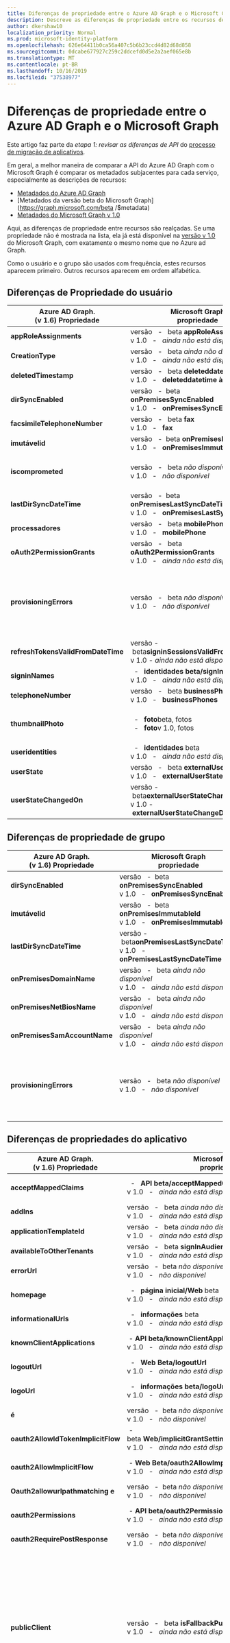 ```yaml
---
title: Diferenças de propriedade entre o Azure AD Graph e o Microsoft Graph
description: Descreve as diferenças de propriedade entre os recursos de gráfico do AD do Azure (entidades) e o Microsoft Graph para ajudar a migrar aplicativos adequadamente.
author: dkershaw10
localization_priority: Normal
ms.prod: microsoft-identity-platform
ms.openlocfilehash: 626e64411b0ca56a407c5b6b23ccd4d82d68d858
ms.sourcegitcommit: 0dcabe677927c259c2ddcefd0d5e2a2aef065e8b
ms.translationtype: MT
ms.contentlocale: pt-BR
ms.lasthandoff: 10/16/2019
ms.locfileid: "37538977"
---
```

# <a name="property-differences-between-azure-ad-graph-and-microsoft-graph"></a>Diferenças de propriedade entre o Azure AD Graph e o Microsoft Graph

Este artigo faz parte da *etapa 1: revisar as diferenças de API* do [processo de migração de aplicativos](migrate-azure-ad-graph-planning-checklist.md).

Em geral, a melhor maneira de comparar a API do Azure AD Graph com o Microsoft Graph é comparar os metadados subjacentes para cada serviço, especialmente as descrições de recursos:

- [Metadados do Azure AD Graph](https://graph.windows.net/microsoft.com/$metadata?api-version=1.6)
- [Metadados da versão beta do Microsoft Graph](https://graph.microsoft.com/beta /$metadata)
- [Metadados do Microsoft Graph v 1.0](https://graph.microsoft.comv/1.0/$metadata)

Aqui, as diferenças de propriedade entre recursos são realçadas. Se uma propriedade não é mostrada na lista, ela já está disponível na [versão v 1.0](/graph/api/overview?view=graph-rest-1.0) do Microsoft Graph, com exatamente o mesmo nome que no Azure ad Graph.

Como o usuário e o grupo são usados com frequência, estes recursos aparecem primeiro.  Outros recursos aparecem em ordem alfabética.

## <a name="user-property-differences"></a>Diferenças de Propriedade do usuário

|Azure AD Graph. <br>(v 1.6) Propriedade |Microsoft Graph<br>propriedade|Comments|
|---|---|---|
| **appRoleAssignments** | versão &nbsp; - &nbsp; beta **appRoleAssignments** <br> v 1.0 &nbsp; - &nbsp; _ainda não está disponível_ | |
| **CreationType** | versão &nbsp; - &nbsp; beta _ainda não disponível_ <br> v 1.0 &nbsp; - &nbsp; _ainda não está disponível_| |
| **deletedTimestamp**| versão &nbsp; - &nbsp; beta **deleteddatetime à** <br> v 1.0 &nbsp; - &nbsp; **deleteddatetime à** | |
| **dirSyncEnabled** | versão &nbsp; - &nbsp;beta **onPremisesSyncEnabled** <br> v 1.0 &nbsp; - &nbsp; **onPremisesSyncEnabled** | |
| **facsimileTelephoneNumber** | versão &nbsp; - &nbsp; beta **fax** <br> v 1.0 &nbsp; - &nbsp; **fax** | |
| **imutávelid** | versão &nbsp; - &nbsp;beta **onPremisesImmutableId** <br> v 1.0 &nbsp; - &nbsp; **onPremisesImmutableId**  | |
| **iscomprometed** | versão &nbsp; - &nbsp; beta _não disponível_ <br> v 1.0 &nbsp; - &nbsp; _não disponível_ | A API de [proteção de identidades](/graph/api/resources/identityprotection-root?view=graph-rest-beta) do Microsoft Graph fornece funcionalidade mais sofisticada. |
| **lastDirSyncDateTime** | versão &nbsp; - &nbsp;beta **onPremisesLastSyncDateTime** <br> v 1.0 &nbsp; - &nbsp; **onPremisesLastSyncDateTime** | |
| **processadores** | versão &nbsp; - &nbsp; beta **mobilePhone** <br> v 1.0 &nbsp; - &nbsp; **mobilePhone** | |
| **oAuth2PermissionGrants** | versão &nbsp; - &nbsp; beta **oAuth2PermissionGrants** <br> v 1.0 &nbsp; - &nbsp; _ainda não está disponível_ ||
| **provisioningErrors** | versão &nbsp; - &nbsp; beta _não disponível_ <br> v 1.0 &nbsp; - &nbsp; _não disponível_ | Essa propriedade e suas informações são preteridas.  No entanto, uma nova propriedade que descreve qualquer erro de provisionamento relacionado ao AD Connect pode ser encontrada no **onPremisesProvisioningErrors** |
| **refreshTokensValidFromDateTime** | versão&nbsp;-&nbsp;beta**signinSessionsValidFromDateTime**<br>v 1.0&nbsp;-&nbsp;_ainda não está disponível_ | |
| **signinNames** | &nbsp; - &nbsp; **identidades beta/signInType** <br> v 1.0 &nbsp; - &nbsp; _ainda não está disponível_ | Essa propriedade agora é parte do recurso [objectidentity](/graph/api/resources/objectIdentity?view=graph-rest-beta) .|
| **telephoneNumber** | versão &nbsp; - &nbsp; beta **businessPhones** <br> v 1.0 &nbsp; - &nbsp; **businessPhones** | |
| **thumbnailPhoto** | &nbsp; - &nbsp; **foto**beta, fotos <br> &nbsp; - &nbsp; **foto**v 1.0, fotos | A foto de miniatura do Azure AD não está disponível por meio do Microsoft Graph.  Em vez disso, use a [API de foto](/graph/api/resources/profilephoto?view=graph-rest-1.0) . |
| **useridentities** | &nbsp; - &nbsp; **identidades** beta <br> v 1.0 &nbsp; - &nbsp; _ainda não está disponível_ | |
| **userState** | versão &nbsp; - &nbsp; beta **externalUserState** <br> v 1.0 &nbsp; - &nbsp; **externalUserState** | |
| **userStateChangedOn** | versão&nbsp;-&nbsp;beta**externalUserStateChangeDateTime**<br>v 1.0&nbsp;-&nbsp;**externalUserStateChangeDateTime** | |

## <a name="group-property-differences"></a>Diferenças de propriedade de grupo

|Azure AD Graph. <br>(v 1.6) Propriedade |Microsoft Graph<br> propriedade|Comments|
|---|---|---|
| **dirSyncEnabled** | versão &nbsp; - &nbsp;beta **onPremisesSyncEnabled** <br> v 1.0 &nbsp; - &nbsp; **onPremisesSyncEnabled** | |
| **imutávelid** | versão &nbsp; - &nbsp;beta **onPremisesImmutableId** <br> v 1.0 &nbsp; - &nbsp; **onPremisesImmutableId** | |
| **lastDirSyncDateTime** | versão&nbsp;-&nbsp;beta**onPremisesLastSyncDateTime**<br>v 1.0 &nbsp; - &nbsp; **onPremisesLastSyncDateTime** | |
| **onPremisesDomainName** | versão &nbsp; - &nbsp; beta _ainda não disponível_ <br> v 1.0 &nbsp; - &nbsp; _ainda não está disponível_ | Planejado, mas ainda não disponível. |
| **onPremisesNetBiosName** | versão &nbsp; - &nbsp; beta _ainda não disponível_ <br> v 1.0 &nbsp; - &nbsp; _ainda não está disponível_ | Planejado, mas ainda não disponível. |
| **onPremisesSamAccountName** | versão &nbsp; - &nbsp; beta _ainda não disponível_ <br> v 1.0 &nbsp; - &nbsp; _ainda não está disponível_ | Planejado, mas ainda não disponível. |
| **provisioningErrors** | versão &nbsp; - &nbsp; beta _não disponível_ <br> v 1.0 &nbsp; - &nbsp; _não disponível_ | Essa propriedade e suas informações são preteridas.  No entanto, uma nova propriedade que descreve qualquer erro de provisionamento relacionado ao AD Connect pode ser encontrada no **onPremisesProvisioningErrors** |

## <a name="application-property-differences"></a>Diferenças de propriedades do aplicativo

|Azure AD Graph. <br>(v 1.6) Propriedade |Microsoft Graph<br> propriedade|Comments|
|---|---|---|
| **acceptMappedClaims**  | &nbsp; - &nbsp; **API beta/acceptMappedClaims** <br> v 1.0 &nbsp; - &nbsp; _ainda não está disponível_ | acceptMappedClaims agora é parte do novo recurso de API. |
| **addIns** | versão &nbsp; - &nbsp; beta _ainda não disponível_ <br> v 1.0 &nbsp; - &nbsp; _ainda não está disponível_  | |
| **applicationTemplateId** | versão &nbsp; - &nbsp; beta _ainda não disponível_ <br> v 1.0 &nbsp; - &nbsp; _ainda não está disponível_ | |
| **availableToOtherTenants** | versão &nbsp; - &nbsp; beta **signInAudience** <br> v 1.0 &nbsp; - &nbsp; _ainda não está disponível_ | |
| **errorUrl**| versão &nbsp; - &nbsp;beta _não disponível_ <br> v 1.0 &nbsp; - &nbsp; _não disponível_   | Essa propriedade foi preterida.|
| **homepage**| &nbsp; - &nbsp; **página inicial/Web** beta <br> v 1.0 &nbsp; - &nbsp; _ainda não está disponível_ | homepage agora faz parte do novo recurso da Web.|
| **informationalUrls**| &nbsp; - &nbsp; **informações** beta <br> v 1.0 &nbsp; - &nbsp; _ainda não está disponível_ | |
| **knownClientApplications**| &nbsp;-&nbsp;**API beta/knownClientApplications** <br> v 1.0 &nbsp; - &nbsp; _ainda não está disponível_ | knownClientApplications agora é parte do novo recurso de API. |
| **logoutUrl**| &nbsp; - &nbsp; **Web Beta/logoutUrl** <br> v 1.0 &nbsp; - &nbsp; _ainda não está disponível_ | logoutUrl agora é parte do recurso Web. |
| **logoUrl**| &nbsp; - &nbsp; **informações beta/logoUrl** <br> v 1.0 &nbsp; - &nbsp; _ainda não está disponível_ | logoUrl agora é parte do novo recurso de informações. |
| **é**| versão &nbsp; - &nbsp;beta _não disponível_ <br> v 1.0 &nbsp; - &nbsp; _não disponível_   | Essa propriedade foi preterida.|
| **oauth2AllowIdTokenImplicitFlow** | &nbsp;-beta&nbsp;**Web/implicitGrantSettings/enableIdTokenIssuance**<br>v 1.0 &nbsp; - &nbsp; _ainda não está disponível_ | Renomeado e agora faz parte do novo recurso implicitGrantSettings. |
| **oauth2AllowImplicitFlow**| &nbsp;-&nbsp;**Web Beta/oauth2AllowImplicitFlow**<br>v 1.0 &nbsp; - &nbsp; _ainda não está disponível_ | oauth2AllowImplicitFlow agora é parte do novo recurso da Web. |
| **Oauth2allowurlpathmatching e**| versão &nbsp; - &nbsp;beta _não disponível_ <br> v 1.0 &nbsp; - &nbsp; _não disponível_   | Essa propriedade foi preterida.|
| **oauth2Permissions**| &nbsp;-&nbsp;**API beta/oauth2PermissionScopes**<br> v 1.0 &nbsp; - &nbsp; _ainda não está disponível_ | Renomeado e agora parte do novo recurso de API. |
| **oauth2RequirePostResponse**| versão &nbsp; - &nbsp;beta _não disponível_ <br> v 1.0 &nbsp; - &nbsp; _não disponível_   | Essa propriedade foi preterida.|
| **publicClient**| versão &nbsp; - &nbsp; beta **isFallbackPublicClient** <br> v 1.0 &nbsp; - &nbsp; _ainda não está disponível_ | Essa propriedade agora tem um novo significado &nbsp; - &nbsp; que contém as configurações de cliente público como redirectUris. Determinando se o aplicativo é um cliente público ou confidencial, ou se não está agora pronto automaticamente, com a propriedade isFallbackPublicClient manipulando um caso especial que não pode ser determinado automaticamente.|
| **recordConsentConditions**| versão &nbsp; - &nbsp;beta _não disponível_ <br> v 1.0 &nbsp; - &nbsp; _não disponível_   | Essa propriedade foi preterida.|
| **replyUrls**| &nbsp;-&nbsp;**Web Beta/redirectUris**<br> v 1.0 &nbsp; - &nbsp; _ainda não está disponível_ | Além de ser renomeado, redirectUris agora faz parte do novo recurso da Web. | |
| **samlMetadataUrl**| versão &nbsp; - &nbsp; beta _ainda não disponível_  <br> v 1.0 &nbsp; - &nbsp; _ainda não está disponível_  | |
| **extensãoproperties**| &nbsp; - &nbsp; **extensões** beta <br> v 1.0 &nbsp; - &nbsp; _ainda não está disponível_ | |
| **Pontos de extremidade**|  versão &nbsp; - &nbsp; beta _não disponível_  <br> v 1.0 &nbsp; - &nbsp; _não disponível_  | Essa propriedade foi preterida, mas está planejada para o servicePrincipalName.|

## <a name="approleassignment-differences"></a>Diferenças do AppRoleAssignment

|Azure AD Graph. <br>(v 1.6) Propriedade |Microsoft Graph<br> propriedade|Comments|
|---|---|---|
| **creationTimestamp** | versão &nbsp; - &nbsp;beta **creationTimestamp** <br> v 1.0 &nbsp; - &nbsp; _ainda não está disponível_ | Ele será renomeado como createdDateTime.|
| **id** | versão &nbsp; - &nbsp;beta **appRoleId** <br> v 1.0 &nbsp; - &nbsp; _ainda não está disponível_ | |

## <a name="contact-property-differences"></a>Diferenças de propriedade de contato

O recurso de contato do Azure AD Graph foi renomeado como orgContact no Microsoft Graph.  Aqui estão as diferenças de propriedade:

|Azure AD Graph. <br>(v 1.6) Propriedade |Microsoft Graph<br> propriedade|Comments|
|---|---|---|
| **city** | &nbsp;-&nbsp;**endereços beta (cidade)** <br> v 1.0 &nbsp; - &nbsp; _ainda não está disponível_  | A propriedade City é parte da coleção de recursos addresses. |
| **country** | &nbsp;-&nbsp;**** endereços&nbsp;beta **(countryOrRegion)**<br> v 1.0 &nbsp; - &nbsp; _ainda não está disponível_  | A propriedade countryOrRegion é parte da coleção de recursos addresses. |
| **dirSyncEnabled** | versão &nbsp; - &nbsp;beta **onPremisesSyncEnabled** <br> v 1.0 &nbsp; - &nbsp; _ainda não está disponível_  | |
| **facsimileTelephoneNumber** | &nbsp;-&nbsp;**** telefones&nbsp;beta **(businessFax)** <br> v 1.0 &nbsp; - &nbsp; _ainda não está disponível_ | Agora, parte da coleção Phones, que oferece suporte a Mobile, Business e businessFax. |
| **physicalDeliveryOfficeName** | versão &nbsp; - &nbsp;beta **officeLocation** <br> v 1.0 &nbsp; - &nbsp; **officeLocation** | |
| **postalCode** | &nbsp;-&nbsp;**** endereços&nbsp;beta **(PostalCode)**<br> v 1.0 &nbsp; - &nbsp; _ainda não está disponível_  | A propriedade postalCode é parte da coleção de recursos addresses. |
| **provisioningErrors** | versão &nbsp; - &nbsp; Beta não disponível <br> v 1.0 &nbsp; - &nbsp; não disponível | Essa propriedade e suas informações são preteridas.  No entanto, uma nova propriedade que descreve qualquer erro de provisionamento relacionado ao AD Connect pode ser encontrada no **onPremisesProvisioningErrors**. Atualmente, isso só está disponível na versão beta. |
| **sipProxyAddress** |  &nbsp; - &nbsp; **imendereços** beta<br> v 1.0 &nbsp; - &nbsp; _ainda não está disponível_  | |
| **state** | &nbsp; - &nbsp; **** endereços&nbsp;beta **(estado)**<br> v 1.0 &nbsp; - &nbsp; _ainda não está disponível_  | A propriedade State é parte da coleção de recursos addresses. |
| **streetAddress** | &nbsp; - &nbsp; **** endereços&nbsp;beta **(rua)**<br> v 1.0 &nbsp; - &nbsp; _ainda não está disponível_  | A propriedade Street é parte da coleção de recursos addresses. |
| **telephoneNumber** | &nbsp;-&nbsp;**** telefones&nbsp;beta **(negócios)** <br> v 1.0 &nbsp; - &nbsp; _ainda não está disponível_ | Agora, parte da coleção Phones, que oferece suporte a Mobile, Business e businessFax. |
| **thumbnailPhoto** | versão &nbsp; - &nbsp; _beta&nbsp;ainda&nbsp;não disponível_&nbsp;<br> v 1.0 &nbsp; - &nbsp; _ainda não está disponível_ | |

## <a name="contract-property-differences"></a>Diferenças de propriedade de contrato

|Azure AD Graph. <br>(v 1.6) Propriedade |Microsoft Graph<br> propriedade|Comments|
|---|---|---|
| **customerContextId** | &nbsp; - &nbsp; **CustomerID** beta <br> v 1.0 &nbsp; - &nbsp; **CustomerID**  |  |

## <a name="device-property-differences"></a>Diferenças de propriedades de dispositivos

|Azure AD Graph. <br>(v 1.6) Propriedade |Microsoft Graph<br> propriedade|Comments|
|---|---|---|
| **approximateLastLogonTimestamp** | versão&nbsp;-&nbsp;beta**approximateLastSignInDateTime** <br> v 1.0 &nbsp; - &nbsp; **approximateLastSignInDateTime** |  |
| **complianceExpiryTime** | versão&nbsp;-&nbsp;beta**complianceExpirationDateTime** <br> v 1.0 &nbsp; - &nbsp; **complianceExpirationDateTime** |  |
| **deviceObjectVersion** |  versão&nbsp;-&nbsp;beta**deviceVersion** <br> v 1.0 &nbsp; - &nbsp; **deviceVersion** |  |
| **deviceOSType** | &nbsp;-&nbsp;**OperatingSystem** beta <br> v 1.0 &nbsp; - &nbsp; **OperatingSystem** |  |
| **deviceOSVersion** | versão&nbsp;-&nbsp;beta**operatingSystemVersion** <br> v 1.0 &nbsp; - &nbsp; **operatingSystemVersion** |  |
| **devicePhysicalIds** | versão&nbsp;-&nbsp;beta**physicalIds** <br> v 1.0 &nbsp; - &nbsp; **physicalIds** |  |
| **deviceTrustType** | &nbsp;-&nbsp;**TrustType** beta <br> v 1.0 &nbsp; - &nbsp; **TrustType** |  |
| **dirSyncEnabled** |  versão&nbsp;-&nbsp;beta**onPremisesSyncEnabled** <br> v 1.0 &nbsp; - &nbsp; **onPremisesSyncEnabled** |  |
| **lastDirSyncTime** |  versão&nbsp;-&nbsp;beta**onPremisesLastSyncDateTime** <br> v 1.0 &nbsp; - &nbsp; **onPremisesLastSyncDateTime** |  |

## <a name="directoryobjectreference-property-differences"></a>Diferenças da propriedade DirectoryObjectReference

O recurso directoryObjectReference do Azure AD Graph foi renomeado para directoryObjectPartnerReference no Microsoft Graph.  Aqui estão as diferenças de propriedade:

|Azure AD Graph. <br>(v 1.6) Propriedade |Microsoft Graph<br> propriedade|Comments|
|---|---|---|
| **externalContextId** | versão&nbsp;-&nbsp;beta**externalPartnerTenantId** <br> v 1.0 &nbsp; - &nbsp; **externalPartnerTenantId** |  |

## <a name="domain-property-differences"></a>Diferenças de propriedade de domínio

|Azure AD Graph. <br>(v 1.6) Propriedade |Microsoft Graph<br> propriedade|Comments|
|---|---|---|
| **name** | &nbsp;-&nbsp;**ID** da versão beta <br> &nbsp; - &nbsp; **ID** do v 1.0 | No Microsoft Graph, o identificador exclusivo (ID) contém o nome de domínio; a `name` propriedade não existe. |
| **forceDeleteState** |  &nbsp;-&nbsp;**estado** beta <br> &nbsp; - &nbsp; **estado** v 1.0 | No gráfico do Azure AD, há forceDelete separadas e propriedades de estado do domínio.  No Microsoft Graph, todos os Estados de domínio são tratados pela propriedade State. |
| **isDefaultForCloudRedirections** | versão&nbsp;-&nbsp;_beta&nbsp;ainda&nbsp;não disponível_&nbsp;<br> v 1.0 &nbsp; - &nbsp; _ainda não está disponível_ | |

## <a name="oauth2permissionsgrant-property-differences"></a>Diferenças da propriedade OAuth2PermissionsGrant

|Azure AD Graph. <br>(v 1.6) Propriedade |Microsoft Graph<br> propriedade|Comments|
|---|---|---|
| **expiryTime** | versão&nbsp;-&nbsp;beta**expiryTime** <br> v 1.0&nbsp;-&nbsp;_&nbsp;ainda&nbsp;não está disponível_ | Essa propriedade não é usada e provavelmente será removida no Microsoft Graph. |
| **startTime** | versão&nbsp;-&nbsp;beta**inicial** <br> v 1.0&nbsp;-&nbsp;_&nbsp;ainda&nbsp;não está disponível_  | Essa propriedade não é usada e provavelmente será removida no Microsoft Graph. |

## <a name="policy-property-differences"></a>Diferenças de propriedade de política

Atualmente, o recurso de política no Microsoft Graph (disponível apenas na visualização) é muito semelhante ao Azure AD Graph.  No entanto, ele mudará para que haja tipos de política nomeados (como tokenIssuancePolicy ou tokenLifetimePolicy), em vez de um tipo de recurso de política genérico.

## <a name="serviceendpoint-property-differences"></a>Diferenças de Propriedade ServiceEndpoint

O recurso ServiceEndpoint do Azure AD Graph é renomeado como ponto de extremidade no Microsoft Graph.

|Azure AD Graph. <br>(v 1.6) Propriedade |Microsoft Graph<br> propriedade|Comments|
|---|---|---|
| **função** | &nbsp;-&nbsp;**recurso** beta<br> v 1.0 &nbsp; - &nbsp; _ainda não está disponível_ | |
| **serviceId** | &nbsp;-&nbsp;**provedor** de versão beta<br> v 1.0 &nbsp; - &nbsp; _ainda não está disponível_ | |
| **serviceName** | &nbsp;-&nbsp;**ProviderName** beta<br> v 1.0 &nbsp; - &nbsp; _ainda não está disponível_ | |
| **Identificação** | versão&nbsp;-&nbsp;beta**providerResourceId**<br> v 1.0 &nbsp; - &nbsp; _ainda não está disponível_ | |
| **URI** | &nbsp;-&nbsp;**URI** beta<br> v 1.0 &nbsp; - &nbsp; _ainda não está disponível_ | |

## <a name="serviceprincipal-property-differences"></a>Diferenças de propriedade de servicePrincipalName

|Azure AD Graph. <br>(v 1.6) Propriedade |Microsoft Graph<br> propriedade|Comments|
|---|---|---|
| **applicationTemplateId** | versão &nbsp; - &nbsp; beta _ainda não disponível_ <br> v 1.0 &nbsp; - &nbsp; _ainda não está disponível_ | |
| **appOwnerTenantId** | versão&nbsp;-&nbsp;beta**appOwnerOrganizationId** <br> v 1.0 &nbsp; - &nbsp; _ainda não está disponível_ | |
| **informationalUrls**| versão&nbsp;-&nbsp;beta_ainda não disponível_ <br> v 1.0 &nbsp; - &nbsp; _ainda não está disponível_ | |
| **preferredSingleSignOnMode** | versão&nbsp;-&nbsp;beta_ainda não disponível_ <br> v 1.0 &nbsp; - &nbsp; _ainda não está disponível_ | |
| **preferredTokenSigningKeyEndDateTime** | versão&nbsp;-&nbsp;beta_ainda não disponível_ <br> v 1.0 &nbsp; - &nbsp; _ainda não está disponível_ | |
| **samlSingleSignOnSettings** | versão&nbsp;-&nbsp;beta_ainda não disponível_ <br> v 1.0 &nbsp; - &nbsp; _ainda não está disponível_ | |
| **servicePrincipalName** | versão&nbsp;-&nbsp;beta_ainda não disponível_ <br> v 1.0 &nbsp; - &nbsp; _ainda não está disponível_ | |
| **signInAudience** | versão&nbsp;-&nbsp;beta_ainda não disponível_ <br> v 1.0 &nbsp; - &nbsp; _ainda não está disponível_ | |
| **tokenEncryptionKeyId** | versão&nbsp;-&nbsp;beta_ainda não disponível_ <br> v 1.0 &nbsp; - &nbsp; _ainda não está disponível_ | |
| **Pontos de extremidade** | versão&nbsp;-&nbsp;beta_ainda não disponível_ <br> v 1.0 &nbsp; - &nbsp; _ainda não está disponível_ | |

## <a name="tenantdetails-property-differences"></a>Diferenças da propriedade TenantDetails

O recurso TenantDetails do Azure AD Graph é renomeado para a organização no Microsoft Graph.  Aqui estão as diferenças de propriedade:

|Azure AD Graph. <br>(v 1.6) Propriedade |Microsoft Graph<br> propriedade|Comments|
|---|---|---|
| **companyLastDirSyncTime** | versão&nbsp;-&nbsp;beta**onPremisesLastSyncDateTime** <br> v 1.0&nbsp;-&nbsp;**onPremisesLastSyncDateTime** |  |
| **dirSyncEnabled** | versão&nbsp;-&nbsp;beta**onPremisesSyncEnabled** <br> v 1.0 &nbsp; - &nbsp; **onPremisesSyncEnabled** |  |
| **provisioningErrors** | versão&nbsp;-&nbsp;beta_não disponível_ <br> v 1.0&nbsp;-&nbsp;_não disponível_ | Essa propriedade e suas informações são preteridas.|
| **telephoneNumber** | versão&nbsp;-&nbsp;beta**businessPhones** <br> v 1.0&nbsp;-&nbsp;**businessPhones** |  |

## <a name="trustedcasforpasswordlessauth-property-differences"></a>Diferenças da propriedade TrustedCasForPasswordlessAuth

O recurso TrustedCasForPasswordlessAuth do Azure AD Graph foi renomeado como [certificateBasedAuthConfiguration](/graph/api/resources/certificatebasedauthconfiguration?view=graph-rest-beta)e só está disponível no ponto de extremidade beta do Microsoft Graph. Não há diferenças de propriedade; no entanto, há diferenças no tipo de recurso **certificateAuthority** usado pela propriedade **certificateAuthorities** .

### <a name="certificateauthorityinformation"></a>CertificateAuthorityInformation

O gráfico do Azure AD CertificateAuthorityInformation é renomeado como **certificateAuthority** no Microsoft Graph. A seguir estão as diferenças de propriedade.

|Azure AD Graph. <br>(v 1.6) Propriedade |Microsoft Graph<br> propriedade|Comments|
|---|---|---|
| **authoritytype** | versão&nbsp;-&nbsp;beta**isRootAuthority**<br> v 1.0 &nbsp; - &nbsp; **isRootAuthority** | O tipo dessa propriedade também foi alterado em um Boolean. Anteriormente, essa propriedade deve ser definida como "RootAuthority" ou "IntermediateAuthority". A definição da nova propriedade como **true** equivale a "RootAuthority". |
| **crlDistributionPoint** | versão&nbsp;-&nbsp;beta**certificateRevocationListUrl** <br> v 1.0&nbsp;-&nbsp;**certificateRevocationListUrl** | |
| **deltaCrlDistributionPoint** | versão&nbsp;-&nbsp;beta**deltaCertificateRevocationListUrl** <br> v 1.0&nbsp;-&nbsp;**deltaCertificateRevocationListUrl** | |
| **trustedCertificate** | &nbsp;-&nbsp;**certificado** beta <br> v 1.0&nbsp;-&nbsp;**deltaCertificateRevocationListUrl** | |
| **trustedIssuer** | &nbsp;-&nbsp;**emissor** beta<br> &nbsp;-&nbsp;**emissor** de v 1.0 | |
| **trustedIssuerSki** | versão&nbsp;-&nbsp;beta**issuerSki**<br> v 1.0 &nbsp; - &nbsp; **issuerSki** | |

## <a name="next-steps"></a>Próximos passos

- Saiba mais sobre as [diferenças de método](migrate-azure-ad-graph-method-differences.md) entre o Azure ad Graph e o Microsoft Graph.
- Explore os conceitos e as práticas [do Microsoft Graph](/graph/overview) .
- Use o [Explorador do Graph](https://aka.ms/ge) para experimentar o Microsoft Graph.
